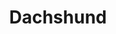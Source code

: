 ---
title: Dachshund
crosslinks:
- livven
- u_imguralbumbot
- anti_gif_bot
- youtubefactsbot
- botwatch
- aww
- blurrypicturesofdogs
- beagle
- pics
- MassdropBot
- me_irl
- whatintarnation
- AnimalsBeingHilarious
- OldManDog
- hammockcamping
- BeforeNAfterAdoption
- Dachsund
- rarepuppers
- cringepics
- sploot
---